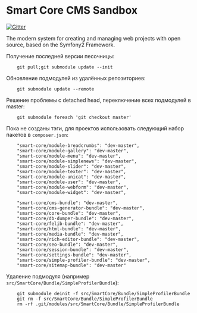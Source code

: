 Smart Core CMS Sandbox
======================
[![Gitter](https://badges.gitter.im/Join%20Chat.svg)](https://gitter.im/Smart-Core/chat?utm_source=badge&utm_medium=badge&utm_campaign=pr-badge)

The modern system for creating and managing web projects with open source, based on the Symfony2 Framework.

Получение последней версии песочницы:
```
    git pull;git submodule update --init
``` 

Обновление подмодулей из удалённых репозиториев:
```
    git submodule update --remote
``` 

Решение проблемы с detached head, переключение всех подмодулей в master:
```
    git submodule foreach 'git checkout master'
``` 

Пока не созданы тэги, для проектов использовать следующий набор пакетов в `composer.json`:
```
    "smart-core/module-breadcrumbs": "dev-master",
    "smart-core/module-gallery": "dev-master",
    "smart-core/module-menu": "dev-master",
    "smart-core/module-simplenews": "dev-master",
    "smart-core/module-slider": "dev-master",
    "smart-core/module-texter": "dev-master",
    "smart-core/module-unicat": "dev-master",
    "smart-core/module-user": "dev-master",
    "smart-core/module-webform": "dev-master",
    "smart-core/module-widget": "dev-master",
    
    "smart-core/cms-bundle": "dev-master",    
    "smart-core/cms-generator-bundle": "dev-master",
    "smart-core/core-bundle": "dev-master",
    "smart-core/db-dumper-bundle": "dev-master",
    "smart-core/felib-bundle": "dev-master",
    "smart-core/html-bundle": "dev-master",
    "smart-core/media-bundle": "dev-master",
    "smart-core/rich-editor-bundle": "dev-master",
    "smart-core/seo-bundle": "dev-master",
    "smart-core/session-bundle": "dev-master",
    "smart-core/settings-bundle": "dev-master",
    "smart-core/simple-profiler-bundle": "dev-master",
    "smart-core/sitemap-bundle": "dev-master"
```


Удаление подмодуля (например `src/SmartCore/Bundle/SimpleProfilerBundle`):
```
    git submodule deinit -f src/SmartCore/Bundle/SimpleProfilerBundle
    git rm -f src/SmartCore/Bundle/SimpleProfilerBundle
    rm -rf .git/modules/src/SmartCore/Bundle/SimpleProfilerBundle
``` 

